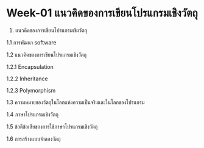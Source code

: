 # Week-01 แนวคิดของการเขียนโปรแกรมเชิงวัตถุ

1. แนวคิดของการเขียนโปรแกรมเชิงวัตถุ

1.1 การพัฒนา software

1.2 แนวคิดของการเขียนโปรแกรมเชิงวัตถุ

1.2.1 Encapsulation

1.2.2 Inheritance

1.2.3 Polymorphism

1.3 ความหมายของวัตถุในโลกแห่งความเป็นจริงและในโลกของโปรแกรม

1.4 ภาษาโปรแกรมเชิงวัตถุ

1.5 ข้อดีข้อเสียของการใช้ภาษาโปรแกรมเชิงวัตถุ

1.6 การสร้างแบบจำลองวัตถุ
